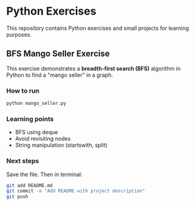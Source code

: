 # Python Exercises

This repository contains Python exercises and small projects for learning purposes.

## BFS Mango Seller Exercise

This exercise demonstrates a **breadth-first search (BFS)** algorithm in Python to find a "mango seller" in a graph.

### How to run

```bash
python mango_seller.py 
```

### Learning points

- BFS using deque
- Avoid revisiting nodes
- String manipulation (startswith, split)

### Next steps

Save the file. Then in terminal:

```bash
git add README.md
git commit -m "Add README with project description"
git push
